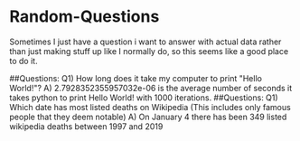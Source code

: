 # Random-Questions
Sometimes I just have a question i want to answer with actual data rather than just making stuff up like I normally do, so this seems like a good place to do it.

##Questions:
Q1) How long does it take my computer to print "Hello World!"? <break>
A) 2.7928352355957032e-06 is the average number of seconds it takes python to print Hello World! with 1000 iterations.
##Questions:
Q1) Which date has most listed deaths on Wikipedia (This includes only famous people that they deem notable)
A) On January 4 there has been 349 listed wikipedia deaths between 1997 and 2019


